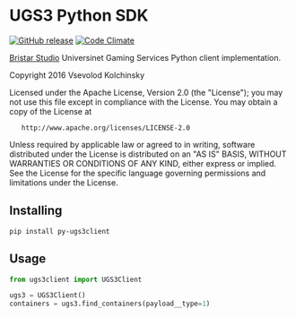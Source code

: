# UGS3 Python SDK

[![GitHub release](https://img.shields.io/github/release/vsevolod-kolchinsky/py-ugs3client.svg)]() [![Code Climate](https://codeclimate.com/github/vsevolod-kolchinsky/py-ugs3client/badges/gpa.svg)](https://codeclimate.com/github/vsevolod-kolchinsky/py-ugs3client)

[Bristar Studio](http://bristarstudio.com) Universinet Gaming Services Python client implementation.

   Copyright 2016 Vsevolod Kolchinsky

   Licensed under the Apache License, Version 2.0 (the "License");
   you may not use this file except in compliance with the License.
   You may obtain a copy of the License at

       http://www.apache.org/licenses/LICENSE-2.0

   Unless required by applicable law or agreed to in writing, software
   distributed under the License is distributed on an "AS IS" BASIS,
   WITHOUT WARRANTIES OR CONDITIONS OF ANY KIND, either express or implied.
   See the License for the specific language governing permissions and
   limitations under the License.

## Installing

```
pip install py-ugs3client
```

## Usage

```python
from ugs3client import UGS3Client

ugs3 = UGS3Client()
containers = ugs3.find_containers(payload__type=1)

```

   
